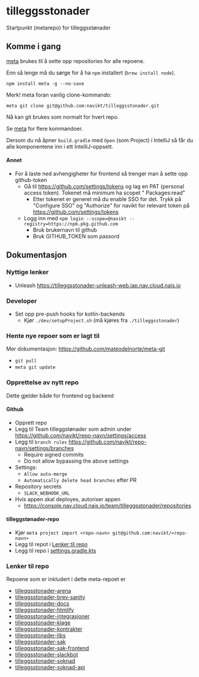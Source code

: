 # tilleggsstonader

Startpunkt (metarepo) for tilleggsstønader

## Komme i gang

[meta](https://github.com/mateodelnorte/meta) brukes til å sette opp
repositories for alle repoene.

Enn så lenge må du sørge for å ha `npm` installert (`brew install node`).

```
npm install meta -g --no-save
```

Merk! meta foran vanlig clone-kommando:

```
meta git clone git@github.com:navikt/tilleggsstonader.git
```

Nå kan git brukes som normalt for hvert repo.

Se [meta](https://github.com/mateodelnorte/meta) for flere kommandoer.

Dersom du nå åpner `build.gradle` med `Open` (som Project) i IntelliJ så får du alle komponentene inn i ett
IntelliJ-oppsett.

#### Annet

- For å laste ned avhengigheter for frontend så trenger man å sette opp github-token
    - Gå til https://github.com/settings/tokens og lag en PAT (personal access token). Tokenet må minimum ha scopet "
      Packages:read"
        - Etter tokenet er generet må du enable SSO for det. Trykk på "Configure SSO" og "Authorize" for navikt for
          relevant token på https://github.com/settings/tokens
    - Logg inn med `npm login --scope=@navikt --registry=https://npm.pkg.github.com`
        - Bruk brukernavn til github
        - Bruk GITHUB_TOKEN som passord

## Dokumentasjon

### Nyttige lenker

- Unleash https://tilleggsstonader-unleash-web.iap.nav.cloud.nais.io

### Developer

- Set opp pre-push hooks for kotlin-backends
    - Kjør `./dev/setupProject.sh` (må kjøres fra `./tilleggsstonader`)

### Hente nye repoer som er lagt til

Mer dokumentasjon: https://github.com/mateodelnorte/meta-git

- `git pull`
- `meta git update`

### Opprettelse av nytt repo

Dette gjelder både for frontend og backend

#### Github

- Opprett repo
- Legg til Team tilleggstønader som admin under https://github.com/navikt/repo-navn/settings/access
- Legg til `branch rules` https://github.com/navikt/repo-navn/settings/branches
    - Require signed commits
    - Do not allow bypassing the above settings
- Settings:
    - `Allow auto-merge`
    - `Automatically delete head branches` efter PR
- Repository secrets
    - `SLACK_WEBHOOK_URL`
- Hvis appen skal deployes, autoriser appen
    - https://console.nav.cloud.nais.io/team/tilleggsstonader/repositories

#### tilleggstønader-repo

- Kjør `meta project import <repo-navn> git@github.com:navikt/<repo-navn>`
- Legg til repot i [Lenker til repo](#lenker-til-repo)
- Legg til repo i [settings.gradle.kts](./settings.gradle.kts)

### Lenker til repo

Repoene som er inkludert i dette meta-repoet er

- [tilleggsstonader-arena](https://github.com/navikt/tilleggsstonader-arena)
- [tilleggsstonader-brev-sanity](https://github.com/navikt/tilleggsstonader-brev-sanity)
- [tilleggsstonader-docs](https://github.com/navikt/tilleggsstonader-docs)
- [tilleggsstonader-htmlify](https://github.com/navikt/tilleggsstonader-htmlify)
- [tilleggsstonader-integrasjoner](https://github.com/navikt/tilleggsstonader-integrasjoner)
- [tilleggsstonader-klage](https://github.com/navikt/tilleggsstonader-klage)
- [tilleggsstonader-kontrakter](https://github.com/navikt/tilleggsstonader-kontrakter)
- [tilleggsstonader-libs](https://github.com/navikt/tilleggsstonader-libs)
- [tilleggsstonader-sak](https://github.com/navikt/tilleggsstonader-sak)
- [tilleggsstonader-sak-frontend](https://github.com/navikt/tilleggsstonader-sak-frontend)
- [tilleggsstonader-slackbot](https://github.com/navikt/tilleggsstonader-slackbot)
- [tilleggsstonader-soknad](https://github.com/navikt/tilleggsstonader-soknad)
- [tilleggsstonader-soknad-api](https://github.com/navikt/tilleggsstonader-soknad-api)
